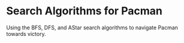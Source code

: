 # Search Algorithms for Pacman
Using the BFS, DFS, and AStar search algorithms to navigate Pacman towards victory.

